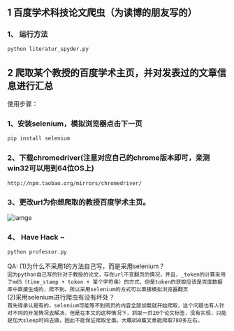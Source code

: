 # 

## 1 百度学术科技论文爬虫（为读博的朋友写的）
### 1、 运行方法  
```python
python literatur_spyder.py
```

## 2 爬取某个教授的百度学术主页，并对发表过的文章信息进行汇总
使用步骤：
### 1、安装selenium，模拟浏览器点击下一页  
```Python
pip install selenium
```  
### 2、下载chromedriver(注意对应自己的chrome版本即可，亲测win32可以用到64位OS上)  
```
http://npm.taobao.org/mirrors/chromedriver/
```  
### 3、更改url为你想爬取的教授百度学术主页。
![iamge]()

### 4、 Have Hack ~
```python
python professor.py
```


QA:
(1)为什么不采用1的方法自己写，而是采用selenium？  
```因为python自己写的针对于教授的论文，存在url不变翻页的情况，并且，_token的计算采用了md5（time_stamp + token + 某个字符串）的方式，但是token的获取应该是百度数据库中直接生成的，爬不到。所以采用selenium的方式可以直接模拟浏览器翻页```  
(2)采用selenium进行爬虫有没有坏处？  
```首先得承认是有的，selenium可能等不到网页的内容全部加载就开始爬取，这个问题也有人针对不同的开发情况去解决，但是在本文的这种情况下，抓取一页20个论文标签，没有实现，只能是加大sleep时间去做，因此不能保证爬取全面。大概850篇文章能爬取780多左右。```  



